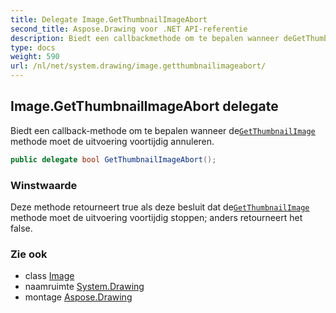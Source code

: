 ```yaml
---
title: Delegate Image.GetThumbnailImageAbort
second_title: Aspose.Drawing voor .NET API-referentie
description: Biedt een callbackmethode om te bepalen wanneer deGetThumbnailImage methode moet de uitvoering voortijdig annuleren.
type: docs
weight: 590
url: /nl/net/system.drawing/image.getthumbnailimageabort/
---
```

## Image.GetThumbnailImageAbort delegate

Biedt een callback-methode om te bepalen wanneer de[`GetThumbnailImage`](../image/getthumbnailimage/) methode moet de uitvoering voortijdig annuleren.

```csharp
public delegate bool GetThumbnailImageAbort();
```

### Winstwaarde

Deze methode retourneert true als deze besluit dat de[`GetThumbnailImage`](../image/getthumbnailimage/) methode moet de uitvoering voortijdig stoppen; anders retourneert het false.

### Zie ook

* class [Image](../image/)
* naamruimte [System.Drawing](../../system.drawing/)
* montage [Aspose.Drawing](../../)


